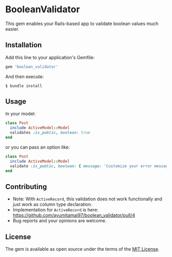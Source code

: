 # BooleanValidator

This gem enables your Rails-based app to validate boolean values much easier.


## Installation

Add this line to your application's Gemfile:

```ruby
gem 'boolean_validator'
```

And then execute:

    $ bundle install


## Usage

In your model:
```ruby
class Post
  include ActiveModel::Model
  validates :is_public, boolean: true
end
```

or you can pass an option like:

```ruby
class Post
  include ActiveModel::Model
  validate :is_public, boolean: { message: 'Customize your error message' }
end
```


## Contributing

- Note: With `ActiveRecord`, this validation does not work functionally and just work as column type declaration.
- Implementation for `ActiveRecord` is here: https://github.com/ayumitamai97/boolean_validator/pull/4
- Bug reports and your opinions are welcome.

## License

The gem is available as open source under the terms of the [MIT License](https://opensource.org/licenses/MIT).
